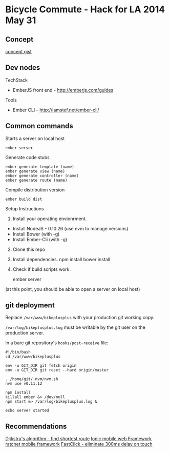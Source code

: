 # Bicycle Commute - Hack for LA 2014 May 31

## Concept

[concept gist](https://gist.github.com/monking/c0f68340eba759258d4b)

## Dev nodes

TechStack
- EmberJS front end - http://emberjs.com/guides

Tools
- Ember CLI - http://iamstef.net/ember-cli/


## Common commands

Starts a server on local host

    ember server

Generate code stubs

    ember generate template (name)
    ember generate view (name)
    ember generate controller (name)
    ember generate route (name)

Compile distribution version

    ember build dist

Setup Instructions
1. Install your operating envionrment.
  - Install NodeJS - 0.10.26 (use nvm to manage versions)
  - Install Bower (with -g)
  - Install Ember-Cli (with -g)
2. Clone this repo
3. Install dependencies.
      npm install
      bower install

4. Check if build scripts work.

      ember server

(at this point, you should be able to open a server on local host)

## git deployment

Replace `/var/www/bikeplusplus` with your production git working copy.

`/var/log/bikeplusplus.log` must be writable by the git user on the production server.

In a bare git repository's `hooks/post-receive` file:

```
#!/bin/bash
cd /var/www/bikeplusplus

env -u GIT_DIR git fetch origin
env -u GIT_DIR git reset --hard origin/master

. /home/git/.nvm/nvm.sh
nvm use v0.11.12

npm install
killall ember &> /dev/null
npm start &> /var/log/bikeplusplus.log &

echo server started
```

## Recommendations

[Dijkstra's algorithm - find shortest route](http://en.wikipedia.org/wiki/Dijkstra's_algorithm)
[Ionic mobile web Framework](http://ionicframework.com/)
[ratchet mobile framework](http://goratchet.com/)
[FastClick - eliminate 300ms delay on touch](https://github.com/ftlabs/fastclick)
